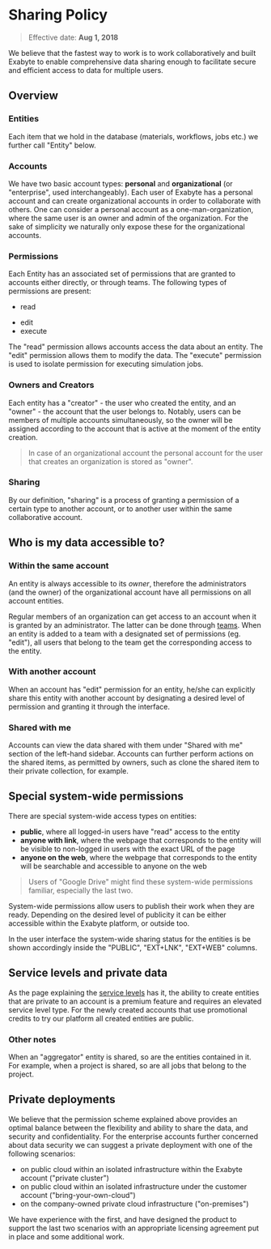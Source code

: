 # Sharing Policy

> Effective date: **Aug 1, 2018**

We believe that the fastest way to work is to work collaboratively and built Exabyte to enable comprehensive data sharing enough to facilitate secure and efficient access to data for multiple users.  

## Overview

### Entities

Each item that we hold in the database (materials, workflows, jobs etc.) we further call "Entity" below.

### Accounts

We have two basic account types: **personal** and **organizational** (or "enterprise", used interchangeably). Each user of Exabyte has a personal account and can create organizational accounts in order to collaborate with others. One can consider a personal account as a one-man-organization, where the same user is an owner and admin of the organization. For the sake of simplicity we naturally only expose these for the organizational accounts.

### Permissions

Each Entity has an associated set of permissions that are granted to accounts either directly, or through teams. The following types of permissions are present:

- read
<!-- - comment -->
- edit
- execute

The "read" permission allows accounts access the data about an entity. The "edit" permission allows them to modify the data. The "execute" permission is used to isolate permission for executing simulation jobs.

### Owners and Creators

Each entity has a "creator" - the user who created the entity, and an "owner" - the account that the user belongs to. Notably, users can be members of multiple accounts simultaneously, so the owner will be assigned according to the account that is active at the moment of the entity creation. 

> In case of an organizational account the personal account for the user that creates an organization is stored as "owner".

### Sharing

By our definition, "sharing" is a process of granting a permission of a certain type to another account, or to another user within the same collaborative account.

## Who is my data accessible to?

### Within the same account

An entity is always accessible to its *owner*, therefore the administrators (and the owner) of the organizational account have all permissions on all account entities. 

Regular members of an organization can get access to an account when it is granted by an administrator. The latter can be done through [teams](../collaboration/organizations/teams.md). When an entity is added to a team with a designated set of permissions (eg. "edit"), all users that belong to the team get the corresponding access to the entity.

### With another account

When an account has "edit" permission for an entity, he/she can explicitly share this entity with another account by designating a desired level of permission and granting it through the interface. 

### Shared with me

Accounts can view the data shared with them under "Shared with me" section of the left-hand sidebar. Accounts can further perform actions on the shared items, as permitted by owners, such as clone the shared item to their private collection, for example.

## Special system-wide permissions

There are special system-wide access types on entities:

- **public**, where all logged-in users have "read" access to the entity
- **anyone with link**, where the webpage that corresponds to the entity will be visible to non-logged in users with the exact URL of the page
- **anyone on the web**, where the webpage that corresponds to the entity will be searchable and accessible to anyone on the web

> Users of "Google Drive" might find these system-wide permissions familiar, especially the last two.  

System-wide permissions allow users to publish their work when they are ready. Depending on the desired level of publicity it can be either accessible within the Exabyte platform, or outside too.

In the user interface the system-wide sharing status for the entities is be shown accordingly inside the "PUBLIC", "EXT+LNK", "EXT+WEB" columns. 

## Service levels and private data

As the page explaining the [service levels](../pricing/service-levels.md) has it, the ability to create entities that are private to an account is a premium feature and requires an elevated service level type. For the newly created accounts that use promotional credits to try our platform all created entities are public. 

### Other notes

When an "aggregator" entity is shared, so are the entities contained in it. For example, when a project is shared, so are all jobs that belong to the project.
 
<!-- TODO: TB add explanation of sharing through bank ## Bank entities -->

## Private deployments

We believe that the permission scheme explained above provides an optimal balance between the flexibility and ability to share the data, and security and confidentiality. For the enterprise accounts further concerned about data security we can suggest a private deployment with one of the following scenarios:

- on public cloud within an isolated infrastructure within the Exabyte account ("private cluster")
- on public cloud within an isolated infrastructure under the customer account ("bring-your-own-cloud")
- on the company-owned private cloud infrastructure ("on-premises")

We have experience with the first, and have designed the product to support the last two scenarios with an appropriate licensing agreement put in place and some additional work.


